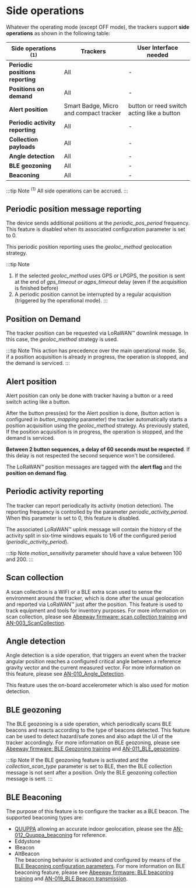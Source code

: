 # Side operations

Whatever the operating mode (except OFF mode), the trackers support **side operations** as shown in the following table:

|Side operations <sup>(1)</sup>    |Trackers|User Interface needed|
|----------------------|-----------------|-------------------------|
|**Periodic positions reporting**  |All              |          -              |
|**Positions on demand**           |All              |          -              |
|**Alert position**                |Smart Badge, Micro and compact tracker     |button or reed switch acting like a button|
|**Periodic activity reporting**   |All              |          -              |
|**Collection payloads**           |All              |          -              |
|**Angle detection**               |All              |          -              |
|**BLE geozoning**                 |All              |          -              |
|**Beaconing**                     |All              |          -              |


:::tip Note
<sup>(1)</sup> All side operations can be accrued.
:::

## Periodic position message reporting

The device sends additional positions at the *periodic_pos_period* frequency. This feature is disabled when its associated configuration parameter is set to 0.

This periodic position reporting uses the *geoloc_method* geolocation strategy.

:::tip Note
1.  If the selected *geoloc_method* uses GPS or LPGPS, the position is sent at the end of *gps_timeout or agps_timeout* delay (even if the acquisition is finished before)
2.  A periodic position cannot be interrupted by a regular acquisition (triggered by the operational mode).
:::

## Position on Demand

The tracker position can be requested via LoRaWAN™ downlink message. In this case, the *geoloc_method* strategy is used.

:::tip Note
This action has precedence over the main operational mode. So, if a position acquisition is already in progress, the operation is stopped, and the demand is serviced.
:::

## Alert position

Alert position can only be done with tracker having a button or a reed switch acting like a button.

After the button press(es) for the Alert position is done, (button action is configured in *button_mapping* parameter) the tracker automatically starts a position acquisition using the *geoloc_method* strategy. As previously stated, If the position acquisition is in progress, the operation is stopped, and the demand is serviced.

**Between 2 button sequences, a delay of 60 seconds must be respected**. If this delay is not respected the second sequence won't be considered.

The LoRaWAN™ position messages are tagged with the **alert flag** and the **position on demand flag**.

## Periodic activity reporting

The tracker can report periodically its activity (motion detection). The reporting frequency is controlled by the parameter
*periodic_activity_period*. When this parameter is set to 0, this feature is disabled.

The associated LoRaWAN™ uplink message will contain the history of the activity split in six-time windows equals to 1/6 of the configured period (*periodic_activity_period*).

:::tip Note
*motion_sensitivity* parameter should have a value between 100 and 200.
:::

## Scan collection

A scan collection is a WIFI or a BLE extra scan used to sense the environment around the tracker, which is done after the usual geolocation and reported via LoRaWAN™ just after the position. This feature is used to track equipment and tools for inventory purposes. For more information on scan collection, please see [Abeeway firmware: scan collection training](/documentation-library/abeeway-trackers-documentation.md#abeeway-firmware-trainings) and [AN-003_ScanCollection](/documentation-library/abeeway-trackers-documentation.md#application-notes).

## Angle detection

Angle detection is a side operation, that triggers an event when the tracker angular position reaches a configured critical angle between a reference gravity vector and the current measured vector. For more information on this feature, please see [AN-010_Angle_Detection](/documentation-library/abeeway-trackers-documentation.md#application-notes).

This feature uses the on-board accelerometer which is also used for motion detection.

## BLE geozoning

The BLE geozoning is a side operation, which periodically scans BLE beacons and reacts according to the type of beacons detected. This feature can be used to detect hazard/safe zones and also adapt the UI of the tracker accordingly. For more information on BLE geozoning, please see [Abeeway firmware: BLE Geozoning training](/documentation-library/abeeway-trackers-documentation.md#abeeway-firmware-trainings) and [AN-011_BLE_geozoning](/documentation-library/abeeway-trackers-documentation.md#application-notes).

:::tip Note
If the BLE geozoning feature is activated and the *collection_scan_type* parameter is set to BLE, then the BLE collection message is not sent after a position. Only the BLE geozoning collection message is sent.
:::

## BLE Beaconing

The purpose of this feature is to configure the tracker as a BLE beacon. The supported beaconing types are:
-   [QUUPPA](https://www.quuppa.com/) allowing an accurate indoor geolocation, please see the [AN-012_Quuppa_beaconing](../../../../documentation-library/abeeway-trackers-documentation#application-notes) for reference.
-   Eddystone
-   IBeacon
-   AltBeacon <br/>
The beaconing behavior is activated and configured by means of the [BLE Beaconing configuration parameters](../../parameters-default-configuration/firmware-parameters.md#ble-beaconing-parameters). For more information on BLE beaconing feature, please see [Abeeway firmware: BLE beaconing training](/documentation-library/abeeway-trackers-documentation.md#abeeway-firmware-trainings) and [AN-019_BLE Beacon transmission](/documentation-library/abeeway-trackers-documentation.md#application-notes).
